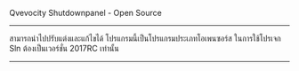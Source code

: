 Qvevocity Shutdownpanel - Open Source
***********************************************************
สามารถนำไปปรับแต่งและแก้ไขได้ โปรแกรมนี้เป็นโปรแกรมประเภทโอเพนซอร์ส
ในการใช้โปรเจก Sln ต้องเป็นเวอร์ชั่น 2017RC เท่านั้น
***********************************************************